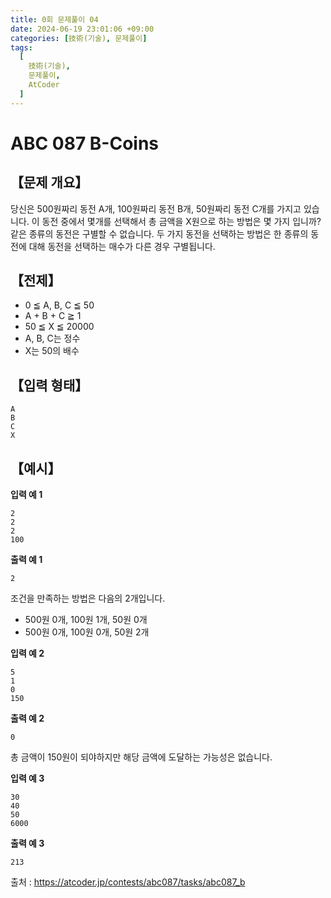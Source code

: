 ```yaml
---
title: 0회 문제풀이 04
date: 2024-06-19 23:01:06 +09:00
categories: [技術(기술), 문제풀이]
tags:
  [
    技術(기술),
    문제풀이,
    AtCoder
  ]
---
```

# ABC 087 B-Coins
## 【문제 개요】
당신은 500원짜리 동전 A개, 100원짜리 동전 B개, 50원짜리 동전 C개를 가지고 있습니다.
이 동전 중에서 몇개를 선택해서 총 금액을 X원으로 하는 방법은 몇 가지 입니까?
같은 종류의 동전은 구별할 수 없습니다. 두 가지 동전을 선택하는 방법은 한 종류의 동전에 대해 동전을 선택하는 매수가 다른 경우 구별됩니다.

## 【전제】
- 0 ≦ A, B, C ≦ 50
- A + B + C ≧ 1
- 50 ≦ X ≦ 20000
- A, B, C는 정수
- X는 50의 배수

## 【입력 형태】

```
A
B
C
X
```

## 【예시】

**입력 예 1**

```
2
2
2
100
```

**출력 예 1**

```2```

조건을 만족하는 방법은 다음의 2개입니다.
- 500원 0개, 100원 1개, 50원 0개
- 500원 0개, 100원 0개, 50원 2개
 
**입력 예 2**

```
5
1
0
150
```

**출력 예 2**

```0```

총 금액이 150원이 되야하지만 해당 금액에 도달하는 가능성은 없습니다.


**입력 예 3**

```
30
40
50
6000
```

**출력 예 3**

```213```

출처 : <a href="https://atcoder.jp/contests/abc087/tasks/abc087_b">https://atcoder.jp/contests/abc087/tasks/abc087_b</a> 